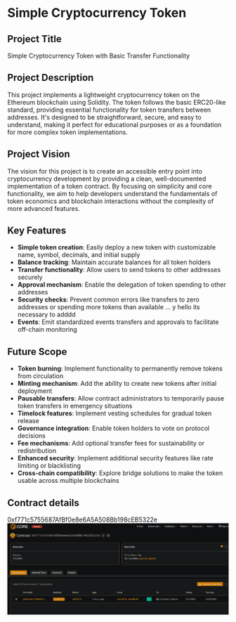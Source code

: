 # Simple Cryptocurrency Token

## Project Title
Simple Cryptocurrency Token with Basic Transfer Functionality

## Project Description
This project implements a lightweight cryptocurrency token on the Ethereum blockchain using Solidity. The token follows the basic ERC20-like standard, providing essential functionality for token transfers between addresses. It's designed to be straightforward, secure, and easy to understand, making it perfect for educational purposes or as a foundation for more complex token implementations.

## Project Vision
The vision for this project is to create an accessible entry point into cryptocurrency development by providing a clean, well-documented implementation of a token contract. By focusing on simplicity and core functionality, we aim to help developers understand the fundamentals of token economics and blockchain interactions without the complexity of more advanced features. 

## Key Features
- **Simple token creation**: Easily deploy a new token with customizable name, symbol, decimals, and initial supply
- **Balance tracking**: Maintain accurate balances for all token holders
- **Transfer functionality**: Allow users to send tokens to other addresses securely
- **Approval mechanism**: Enable the delegation of token spending to other addresses
- **Security checks**: Prevent common errors like transfers to zero addresses or spending more tokens than available ... y hello its necessary to adddd 
- **Events**: Emit standardized events transfers and approvals to facilitate off-chain monitoring 

## Future Scope
- **Token burning**: Implement functionality to permanently remove tokens from circulation
- **Minting mechanism**: Add the ability to create new tokens after initial deployment
- **Pausable transfers**: Allow contract administrators to temporarily pause token transfers in emergency situations
- **Timelock features**: Implement vesting schedules for gradual token release
- **Governance integration**: Enable token holders to vote on protocol decisions
- **Fee mechanisms**: Add optional transfer fees for sustainability or redistribution
- **Enhanced security**: Implement additional security features like rate limiting or blacklisting
- **Cross-chain compatibility**: Explore bridge solutions to make the token usable across multiple blockchains

## Contract details
0xf771c5755687AfBf0e8e6A5A508Bb198cEB5322e
![alt text](image.png)
